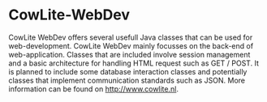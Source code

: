 # CowLite-WebDev
CowLite WebDev offers several usefull Java classes that can be used for web-development. CowLite WebDev mainly focusses on the back-end of web-application. Classes that are included involve session management and a basic architecture for handling HTML request such as GET / POST. It is planned to include some database interaction classes and potentially classes that implement communication standards such as JSON. More information can be found on http://www.cowlite.nl.

